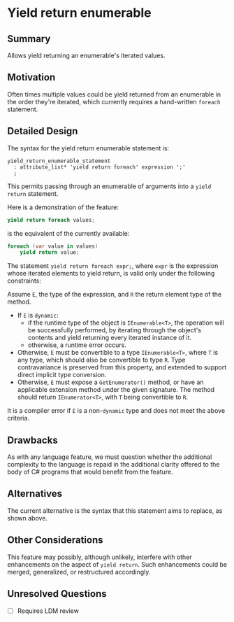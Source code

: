 # Yield return enumerable

## Summary

Allows yield returning an enumerable's iterated values.

## Motivation

Often times multiple values could be yield returned from an enumerable in the order they're iterated, which currently requires a hand-written `foreach` statement.

## Detailed Design

The syntax for the yield return enumerable statement is:
```antlr
yield_return_enumerable_statement
  : attribute_list* 'yield return foreach' expression ';'
  ;
```

This permits passing through an enumerable of arguments into a `yield return` statement.

Here is a demonstration of the feature:
```csharp
yield return foreach values;
```

is the equivalent of the currently available:
```csharp
foreach (var value in values)
    yield return value;
```

The statement `yield return foreach expr;`, where `expr` is the expression whose iterated elements to yield return, is valid only under the following constraints:

Assume `E`, the type of the expression, and `R` the return element type of the method.

- If `E` is `dynamic`:
  - if the runtime type of the object is `IEnumerable<T>`, the operation will be successfully performed, by iterating through the object's contents and yield returning every iterated instance of it.
  - otherwise, a runtime error occurs.
- Otherwise, `E` must be convertible to a type `IEnumerable<T>`, where `T` is any type, which should also be convertible to type `R`. Type contravariance is preserved from this property, and extended to support direct implicit type conversion.
- Otherwise, `E` must expose a `GetEnumerator()` method, or have an applicable extension method under the given signature. The method should return `IEnumerator<T>`, with `T` being convertible to `R`.

It is a compiler error if `E` is a non-`dynamic` type and does not meet the above criteria.

## Drawbacks

As with any language feature, we must question whether the additional complexity to the language is repaid in the additional clarity offered to the body of C# programs that would benefit from the feature.

## Alternatives

The current alternative is the syntax that this statement aims to replace, as shown above.

## Other Considerations

This feature may possibly, although unlikely, interfere with other enhancements on the aspect of `yield return`. Such enhancements could be merged, generalized, or restructured accordingly.

## Unresolved Questions

- [ ] Requires LDM review
